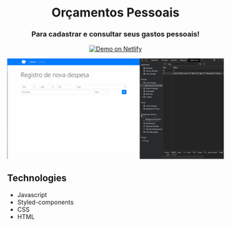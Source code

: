 <h1 align="center"> Orçamentos Pessoais </h1>

<h3 align="center"> Para cadastrar e consultar seus gastos pessoais! </h3>

<p align="center">
  <a href="https://mike-fernando-discord-clone.netlify.app" target="_blank">
    <img alt="Demo on Netlify" src="https://res.cloudinary.com/LukeMorales/image/upload/v1563043495/readme_logos/demo_on_netlify_bbuvjz.png">
  </a>
</p>

<div>
   <img src="./github/orcamento.gif" alt"orcamento" />
</div>


## Technologies
- Javascript
- Styled-components
- CSS
- HTML
